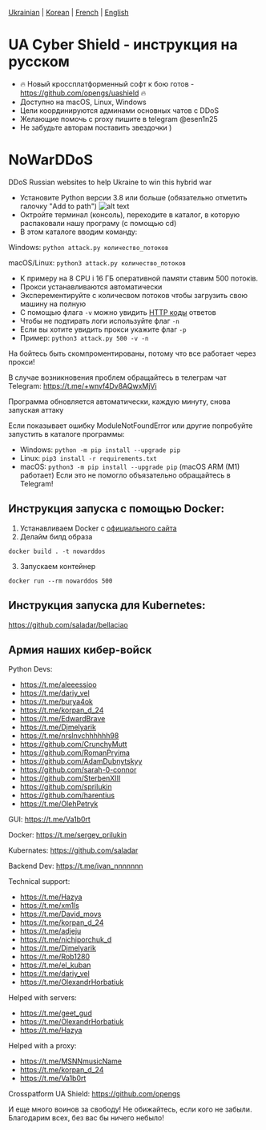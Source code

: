[Ukrainian](https://github.com/AlexTrushkovsky/NoWarDDoS/blob/main/README.md) | [Korean](https://github.com/AlexTrushkovsky/NoWarDDoS/blob/main/README_ko.md) |   [French](https://github.com/AlexTrushkovsky/NoWarDDoS/blob/main/README_fr.md) | [English](https://github.com/AlexTrushkovsky/NoWarDDoS/blob/main/README_en.md)

# UA Cyber Shield - инструкция на русском

* 🔥 Новый кроссплатформенный софт к бою готов - https://github.com/opengs/uashield 🔥
* Доступно на macOS, Linux, Windows
* Цели координируются админами основных чатов с DDoS
* Желающие помочь с proxy пишите в telegram @esen1n25
* Не забудьте авторам поставить звездочки )

# NoWarDDoS

DDoS Russian websites to help Ukraine to win this hybrid war

* Установите Python версии 3.8 или больше (обязательно отметить галочку "Add to path")
![alt text](https://miro.medium.com/max/1344/0*7nOyowsPsGI19pZT.png)
* Октройте терминал (консоль), переходите в каталог, в которую распаковали нашу програму (с помощью cd)
* В этом каталоге вводим команду:

Windows: `python attack.py количество_потоков`

macOS/Linux: `python3 attack.py количество_потоков`

* К примеру на 8 CPU і 16 ГБ оперативной памяти ставим 500 потоків.
* Прокси устанавливаются автоматически
* Эксперементируйте с количесвом потоков чтобы загрузить свою машину на полную
* С помощью флага `-v` можно увидить [HTTP коды](https://ru.wikipedia.org/wiki/%D0%A1%D0%BF%D0%B8%D1%81%D0%BE%D0%BA_%D0%BA%D0%BE%D0%B4%D0%BE%D0%B2_%D1%81%D0%BE%D1%81%D1%82%D0%BE%D1%8F%D0%BD%D0%B8%D1%8F_HTTP) ответов
* Чтобы не подтирать логи используйте флаг `-n`
* Если вы хотите увидить прокси укажите флаг `-p`
* Пример: `python3 attack.py 500 -v -n`


На бойтесь быть скомпроментированы, потому что все работает через прокси!

В случае возникновения проблем обращайтесь в телеграм чат Telegram: https://t.me/+wnvf4Dv8AQwxMjVi

Программа обновляется автоматически, каждую минуту, снова запуская аттаку

Если показывает ошибку ModuleNotFoundError или другие попробуйте запустить в каталоге программы:
* Windows: `python -m pip install --upgrade pip`
* Linux: `pip3 install -r requirements.txt`
* macOS: `python3 -m pip install --upgrade pip` (macOS ARM (M1) работает)
Если это не помогло объязательно обращайтесь в Telegram!

## Инструкция запуска с помощью Docker:

1. Устанавливаем Docker с [официального сайта](https://docs.docker.com/desktop/)
2. Делайм билд образа

```shell
docker build . -t nowarddos
```

3. Запускаем контейнер

```shell
docker run --rm nowarddos 500
```

## Инструкция запуска для Kubernetes:

https://github.com/saladar/bellaciao

## Армия наших кибер-войск
Python Devs:
* https://t.me/aleeessioo
* https://t.me/dariy_vel
* https://t.me/burya4ok
* https://t.me/korpan_d_24 
* https://t.me/EdwardBrave
* https://t.me/Djmelyarik
* https://t.me/nrslnvchhhhhh98
* https://github.com/CrunchyMutt
* https://github.com/RomanPryima
* https://github.com/AdamDubnytskyy
* https://github.com/sarah-0-connor
* https://github.com/SterbenXIII
* https://github.com/sprilukin
* https://github.com/harentius
* https://t.me/OlehPetryk

GUI: https://t.me/Va1b0rt

Docker: https://t.me/sergey_prilukin

Kubernates: https://github.com/saladar

Backend Dev: https://t.me/ivan_nnnnnnn

Technical support:
* https://t.me/Hazya
* https://t.me/xm1ls
* https://t.me/David_movs
* https://t.me/korpan_d_24
* https://t.me/adjeju
* https://t.me/nichiporchuk_d
* https://t.me/Djmelyarik
* https://t.me/Rob1280
* https://t.me/el_kuban
* https://t.me/dariy_vel
* https://t.me/OlexandrHorbatiuk

Helped with servers:
* https://t.me/geet_gud
* https://t.me/OlexandrHorbatiuk
* https://t.me/Hazya

Helped with a proxy:
* https://t.me/MSNNmusicName
* https://t.me/korpan_d_24
* https://t.me/Va1b0rt

Crosspatform UA Shield: https://github.com/opengs

И еще много воинов за свободу! Не обижайтесь, если кого не забыли. Благодарим всех, без вас бы ничего небыло!
